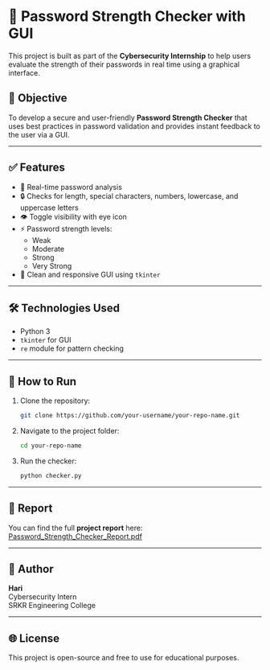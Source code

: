 # 🔐 Password Strength Checker with GUI

This project is built as part of the **Cybersecurity Internship** to help users evaluate the strength of their passwords in real time using a graphical interface.

## 📌 Objective

To develop a secure and user-friendly **Password Strength Checker** that uses best practices in password validation and provides instant feedback to the user via a GUI.

---

## ✅ Features

- 🧠 Real-time password analysis
- 🔒 Checks for length, special characters, numbers, lowercase, and uppercase letters
- 👁️ Toggle visibility with eye icon
- ⚡ Password strength levels:
  - Weak
  - Moderate
  - Strong
  - Very Strong
- 📱 Clean and responsive GUI using `tkinter`

---

## 🛠️ Technologies Used

- Python 3
- `tkinter` for GUI
- `re` module for pattern checking

---

## 🚀 How to Run

1. Clone the repository:
   ```bash
   git clone https://github.com/your-username/your-repo-name.git
   ```
2. Navigate to the project folder:
   ```bash
   cd your-repo-name
   ```
3. Run the checker:
   ```bash
   python checker.py
   ```

---

## 📝 Report

You can find the full **project report** here: [Password_Strength_Checker_Report.pdf](./Cybersecurity_Internship_Project_Report.pdf)

---

## 🙌 Author

**Hari**  
Cybersecurity Intern  
SRKR Engineering College

---

## 🌐 License

This project is open-source and free to use for educational purposes.
